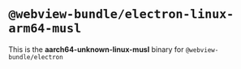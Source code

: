 # `@webview-bundle/electron-linux-arm64-musl`

This is the **aarch64-unknown-linux-musl** binary for `@webview-bundle/electron`
